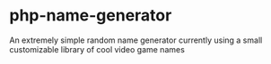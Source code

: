 # php-name-generator
An extremely simple random name generator currently using a small customizable library of cool video game names
